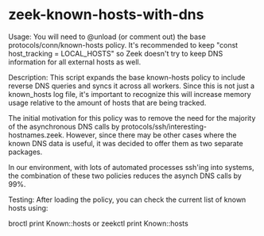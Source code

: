 # zeek-known-hosts-with-dns

Usage:
You will need to @unload (or comment out) the base protocols/conn/known-hosts
policy.  It's recommended to keep "const host_tracking = LOCAL_HOSTS" so
Zeek doesn't try to keep DNS information for all external hosts as well.

Description:
This script expands the base known-hosts policy to include reverse DNS queries
and syncs it across all workers.  Since this is not just a known_hosts log
file, it's important to recognize this will increase memory usage relative to
the amount of hosts that are being tracked.

The initial motivation for this policy was to remove the need for the majority
of the asynchronous DNS calls by protocols/ssh/interesting-hostnames.zeek.
However, since there may be other cases where the known DNS data is useful,
it was decided to offer them as two separate packages.

In our environment, with lots of automated processes ssh'ing into systems,
the combination of these two policies reduces the asynch DNS calls by 99%.

Testing:
After loading the policy, you can check the current list of known hosts using:

broctl print Known::hosts
or
zeekctl print Known::hosts

